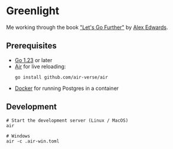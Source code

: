 # Greenlight

Me working through the book ["Let's Go Further"][letsgof] by [Alex Edwards](https://www.alexedwards.net/).

## Prerequisites

- [Go 1.23](https://go.dev/) or later
- [Air](https://github.com/air-verse/air) for live reloading:
  ```shell
  go install github.com/air-verse/air
  ```
- [Docker](https://www.docker.com/) for running Postgres in a container

## Development

```shell
# Start the development server (Linux / MacOS)
air

# Windows
air -c .air-win.toml
```


[letsgof]: https://lets-go-further.alexedwards.net/ "Let's Go Further"
